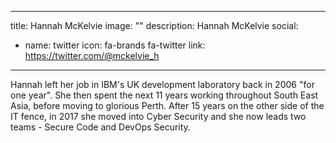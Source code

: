 
---
title: Hannah McKelvie
image: ""
description: Hannah McKelvie
social:


  - name: twitter
    icon: fa-brands fa-twitter
    link: https://twitter.com/@mckelvie_h



---

Hannah left her job in IBM's UK development laboratory back in 2006 "for one year". She then spent the next 11 years working throughout South East Asia, before moving to glorious Perth. After 15 years on the other side of the IT fence, in 2017 she moved into Cyber Security and she now leads two teams - Secure Code and DevOps Security.